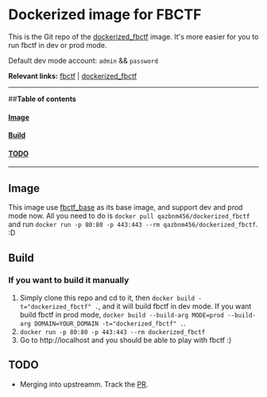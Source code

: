 # Dockerized image for FBCTF

This is the Git repo of the [dockerized_fbctf](https://hub.docker.com/r/qazbnm456/dockerized_fbctf/) image. It's more easier for you to run fbctf in dev or prod mode.

Default dev mode account: `admin` && `password`

**Relevant links:**
 [fbctf](https://github.com/facebook/fbctf) |
 [dockerized_fbctf](https://hub.docker.com/r/qazbnm456/dockerized_fbctf/)

---------------------------------------

##**Table of contents**

#### [Image](#image)
#### [Build](#build)
#### [TODO](#todo)

---------------------------------------

<a name="image"></a>
## Image

This image use [fbctf_base](https://hub.docker.com/r/qazbnm456/fbctf_base/) as its base image, and support dev and prod mode now.
All you need to do is `docker pull qazbnm456/dockerized_fbctf` and run `docker run -p 80:80 -p 443:443 --rm qazbnm456/dockerized_fbctf`. :D

<a name="build"></a>
## Build

### If you want to build it manually

1. Simply clone this repo and cd to it, then `docker build -t="dockerized_fbctf" .`, and it will build fbctf in dev mode. If you want build fbctf in prod mode, `docker build --build-arg MODE=prod --build-arg DOMAIN=YOUR_DOMAIN -t="dockerized_fbctf" .`.
2. `docker run -p 80:80 -p 443:443 --rm dockerized_fbctf`
3. Go to http://localhost and you should be able to play with fbctf :)

<a name="todo"></a>
## TODO

 - Merging into upstreamm. Track the [PR](https://github.com/facebook/fbctf/pull/36).
